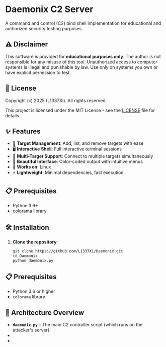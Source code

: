 # Daemonix C2 Server

A command and control (C2) bind shell implementation for educational and authorized security testing purposes.

## ⚠️ Disclaimer

This software is provided for **educational purposes only**. The author is not responsible for any misuse of this tool. Unauthorized access to computer systems is illegal and punishable by law. Use only on systems you own or have explicit permission to test.

## 📝 License

Copyright (c) 2025 (L1337Xi). All rights reserved.

This project is licensed under the MIT License - see the [LICENSE](LICENSE) file for details.

## ✨ Features

- 🎯 **Target Management**: Add, list, and remove targets with ease
- 🖥️ **Interactive Shell**: Full interactive terminal sessions
- 🔄 **Multi-Target Support**: Connect to multiple targets simultaneously
- 🎨 **Beautiful Interface**: Color-coded output with intuitive menus
- 📱 **Works on**:  Linux
- ⚡ **Lightweight**: Minimal dependencies, fast execution

## 📋 Prerequisites

- Python 3.6+
- colorama library

## 🛠️ Installation

1. **Clone the repository**:
   ```bash
   git clone https://github.com/L1337Xi/Daemonix.git
   cd Daemonix
   python daemonix.py

## 📋 Prerequisites

- Python 3.6 or higher
- `colorama` library

## 🧱 Architecture Overview
- **`daemonix.py`** – The main C2 controller script (which runs on the attacker's server)
- 
- 





